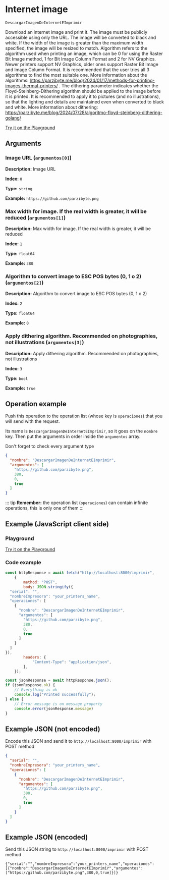 # Internet image

`DescargarImagenDeInternetEImprimir`

Download an internet image and print it. The image must be publicly accessible using only the URL.  The image will be converted to black and white. If the width of the image is greater than the maximum width specified, the image will be resized to match. Algorithm refers to the algorithm used when printing an image, which can be 0 for using the Raster Bit Image method, 1 for Bit Image Column Format and 2 for NV Graphics. Newer printers support NV Graphics, older ones support Raster Bit Image and Image Column Format. It is recommended that the user tries all 3 algorithms to find the most suitable one. More information about the algorithms: https://parzibyte.me/blog/2024/01/17/methods-for-printing-images-thermal-printers/ . The dithering parameter indicates whether the Floyd-Steinberg-Dithering algorithm should be applied to the image before it is printed. It is recommended to apply it to pictures (and no illustrations), so that the lighting and details are maintained even when converted to black and white. More information about dithering: https://parzibyte.me/blog/2024/07/28/algoritmo-floyd-steinberg-dithering-golang/







[Try it on the Playground](../playground.md?operacion=DescargarImagenDeInternetEImprimir)

## Arguments
### Image URL (`argumentos[0]`)



**Description:** Image URL

**Index:** `0`

**Type:** `string`

**Example:** `https://github.com/parzibyte.png`

### Max width for image. If the real width is greater, it will be reduced (`argumentos[1]`)



**Description:** Max width for image. If the real width is greater, it will be reduced

**Index:** `1`

**Type:** `float64`

**Example:** `380`

### Algorithm to convert image to ESC POS bytes (0, 1 o 2) (`argumentos[2]`)



**Description:** Algorithm to convert image to ESC POS bytes (0, 1 o 2)

**Index:** `2`

**Type:** `float64`

**Example:** `0`

### Apply dithering algorithm. Recommended on photographies, not illustrations (`argumentos[3]`)



**Description:** Apply dithering algorithm. Recommended on photographies, not illustrations

**Index:** `3`

**Type:** `bool`

**Example:** `true`

## Operation example


Push this operation to the operation list (whose key is `operaciones`) that you will send with the request.

Its name is `DescargarImagenDeInternetEImprimir`, so it goes on the `nombre` key. Then put the arguments in order
inside the `argumentos` array.

Don't forget to check every argument type



```json
{
  "nombre": "DescargarImagenDeInternetEImprimir",
  "argumentos": [
    "https://github.com/parzibyte.png",
    380,
    0,
    true
  ]
}
```

::: tip
**Remember:** the operation list (`operaciones`) can contain infinite operations, this is only one of them
:::

## Example (JavaScript client side)

### Playground
[Try it on the Playground](../playground.md?operacion=DescargarImagenDeInternetEImprimir)

<Playground nombreOperacion="DescargarImagenDeInternetEImprimir" :ocultarOperacionesDisponibles="true"/>

### Code example
```js
const httpResponse = await fetch("http://localhost:8000/imprimir",
    {
        method: "POST",
        body: JSON.stringify({
  "serial": "",
  "nombreImpresora": "your_printers_name",
  "operaciones": [
    {
      "nombre": "DescargarImagenDeInternetEImprimir",
      "argumentos": [
        "https://github.com/parzibyte.png",
        380,
        0,
        true
      ]
    }
  ]
}),
        headers: {
            "Content-Type": "application/json",
        },
    });

const jsonResponse = await httpResponse.json();
if (jsonResponse.ok) {
    // Everything is ok
    console.log("Printed successfully");
} else {
    // Error message is on message property
    console.error(jsonResponse.message)
}
```

## Example JSON (not encoded)

Encode this JSON and send it to `http://localhost:8000/imprimir` with POST method

```json
{
  "serial": "",
  "nombreImpresora": "your_printers_name",
  "operaciones": [
    {
      "nombre": "DescargarImagenDeInternetEImprimir",
      "argumentos": [
        "https://github.com/parzibyte.png",
        380,
        0,
        true
      ]
    }
  ]
}
```

## Example JSON (encoded)

Send this JSON string to `http://localhost:8000/imprimir` with POST method

```
{"serial":"","nombreImpresora":"your_printers_name","operaciones":[{"nombre":"DescargarImagenDeInternetEImprimir","argumentos":["https://github.com/parzibyte.png",380,0,true]}]}
```
